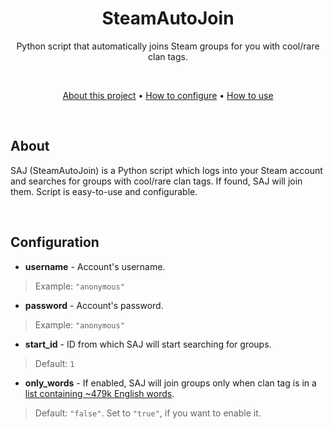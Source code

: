 <div align="center">
 <h1>SteamAutoJoin</h1>
 <p>Python script that automatically joins Steam groups for you with cool/rare clan tags.</p>
</div>

<br/>

<p align="center">
 <a href="#about">About this project</a> •
 <a href="#configuration">How to configure</a> •
 <a href="#usage">How to use</a>
</p>

<br/>

## About
SAJ (SteamAutoJoin) is a Python script which logs into your Steam account and searches for groups with cool/rare clan tags. If found, SAJ will join them. Script is easy-to-use and configurable.

<br/>

## Configuration
- **username** - Account's username.
> Example: ```"anonymous"```
- **password** - Account's password.
> Example: ```"anonymous"```
- **start_id** - ID from which SAJ will start searching for groups.
> Default: ```1```
- **only_words** - If enabled, SAJ will join groups only when clan tag is in a [list containing ~479k English words](https://github.com/dwyl/english-words).
> Default: ```"false"```. Set to ```"true"```, if you want to enable it.

